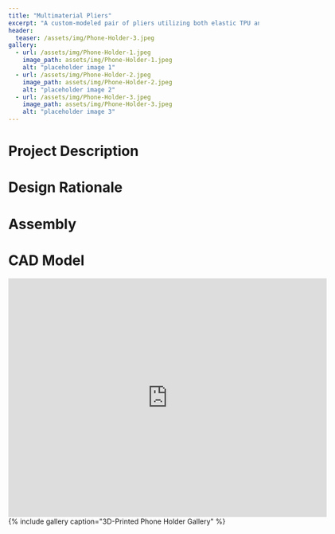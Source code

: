 ```yaml
---
title: "Multimaterial Pliers"
excerpt: "A custom-modeled pair of pliers utilizing both elastic TPU and rigid PLA."
header:
  teaser: /assets/img/Phone-Holder-3.jpeg
gallery:
  - url: /assets/img/Phone-Holder-1.jpeg
    image_path: assets/img/Phone-Holder-1.jpeg
    alt: "placeholder image 1"
  - url: /assets/img/Phone-Holder-2.jpeg
    image_path: assets/img/Phone-Holder-2.jpeg
    alt: "placeholder image 2"
  - url: /assets/img/Phone-Holder-3.jpeg
    image_path: assets/img/Phone-Holder-3.jpeg
    alt: "placeholder image 3"
---
```


# Project Description

# Design Rationale 

# Assembly

# CAD Model
<iframe src="https://vanderbilt643.autodesk360.com/shares/public/SH512d4QTec90decfa6e7b6cb6e9695af6ff?mode=embed" width="640" height="480" allowfullscreen="true" webkitallowfullscreen="true" mozallowfullscreen="true"  frameborder="0"></iframe>
{% include gallery caption="3D-Printed Phone Holder Gallery" %}
